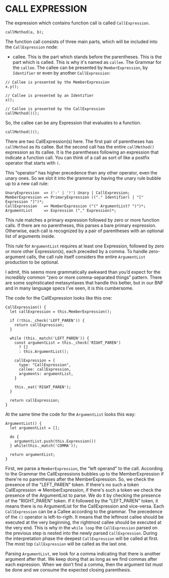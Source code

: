# CALL EXPRESSION

The expression which contains function call is called `CallExpression`.

```
callMethod(a, b);
```

The function call consists of three main parts, which will be included into the `CallExpression` node:

- callee. This is the part which stands before the parentheses. This is the part which is called. This is why it's named as `callee`. The Grammar for the `callee`. The callee can be presented by `MemberExpression`, by `Identifier` or even by another `CallExpression`:

```
// Callee is presented by the MemberExpression
x.y();

// Callee is presented by an Identifier
x();

// Callee is presented by the CallExpression
callMethod()();
```

So, the callee can be any Expression that evaluates to a function.

```
callMethod()();
```

There are two CallExpression(s) here. The first pair of parentheses has `callMethod` as its callee. But the second call has the entire `callMethod()` expression as its callee. It is the parentheses following an expression that indicate a function call. You can think of a call as sort of like a postfix operator that starts with `(`.

This “operator” has higher precedence than any other operator, even the unary ones. So we slot it into the grammar by having the unary rule bubble up to a new call rule:

```
UnaryExpression  => ('-' | '!') Unary | CallExpression;
MemberExpression => PrimaryExpression (("." Identifier) | "[" Expression "]")*;
CallExpression   => MemberExpression ("(" ArgumentList? ")")*;
ArgumentList     => Expression ("," Expression)*; 
```

This rule matches a primary expression followed by zero or more function calls. If there are no parentheses, this parses a bare primary expression. Otherwise, each call is recognized by a pair of parentheses with an optional list of arguments inside.

This rule for `ArgumentList` requires at least one Expression, followed by zero or more other Expression(s), each preceded by a comma. To handle zero-argument calls, the call rule itself considers the entire `ArgumentList` production to be optional.

I admit, this seems more grammatically awkward than you’d expect for the incredibly common “zero or more comma-separated things” pattern. There are some sophisticated metasyntaxes that handle this better, but in our BNF and in many language specs I’ve seen, it is this cumbersome.

The code for the CallExpression looks like this one:

```
CallExpression() {
  let callExpression = this.MemberExpression();

  if (!this._check('LEFT_PAREN')) { 
    return callExpression;
  }   

  while (this._match('LEFT_PAREN')) {
    const argumentList = this._check('RIGHT_PAREN') 
      ? []  
      : this.ArgumentList();

    callExpression = { 
      type: "CallExpression",
      callee: callExpression,
      arguments: argumentList,
    }   

    this._eat('RIGHT_PAREN');
  }   

  return callExpression;
}
```

At the same time the code for the `ArgumentList` looks this way:

```
ArgumentList() {
  let argumentList = []; 

  do {
    argumentList.push(this.Expression()) 
  } while(this._match('COMMA'));

  return argumentList;
}
```

First, we parse a `MemberExpression`, the “left operand” to the call. According to the Grammar the CallExpressions bubbles up to the MemberExpression if there're no parentheses after the MemberExpression. So, we check the presence of the "LEFT_PAREN" token. If there's no such a token CallExpression => MemberExpression, if there's such a token we check the presence of the ArgumentList to parse. We do it by checking the presence of the "RIGHT_PAREN" token. If it followed by the "LEFT_PAREN" token, it means there is no ArgumentList for the CallExpression and vice-versa. Each `CallExpression` can be a Callee according to the grammar. The precedence of the `()` operator is left-to-rigth. It means that the leftmost callee should be executed at the very beginning, the rightmost callee should be executed at the very end. This is why in the `while loop` the `CallExpression` parsed on the previous step is nested into the newly parsed `CallExpression`. During the interpretation phase the deepest `CallExpression` will be called at first. The most top `CallExpression` will be called as the last one.

Parsing `ArgumentList`, we look for a comma indicating that there is another argument after that. We keep doing that as long as we find commas after each expression. When we don’t find a comma, then the argument list must be done and we consume the expected closing parenthesis.
